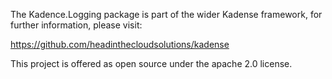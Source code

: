 The Kadence.Logging package is part of the wider Kadense framework, for further information, please visit:

https://github.com/headinthecloudsolutions/kadense

This project is offered as open source under the apache 2.0 license.